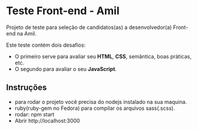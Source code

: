 # Teste Front-end - Amil
Projeto de teste para seleção de candidatos(as) a desenvolvedor(a) Front-end na Amil.

Este teste contém dois desafios:
- O primeiro serve para avaliar seu **HTML**, **CSS**, semântica, boas práticas, etc.  
- O segundo para avaliar o seu **JavaScript**.  

## Instruções
- para rodar o projeto você precisa do nodejs instalado na sua maquina.
- ruby(ruby-gem no Fedora) para compilar os arquivos sass(.scss).
- rodar: npm start
- Abrir http://localhost:3000